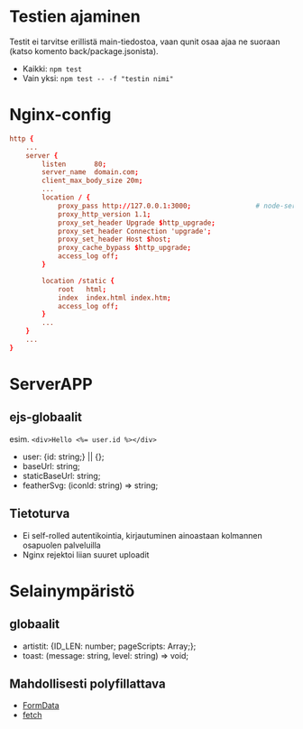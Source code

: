 # Testien ajaminen

Testit ei tarvitse erillistä main-tiedostoa, vaan qunit osaa ajaa ne suoraan
(katso komento back/package.jsonista).

- Kaikki: `npm test`
- Vain yksi: `npm test -- -f "testin nimi"`

# Nginx-config

```conf
http {
    ...
    server {
        listen       80;
        server_name  domain.com;
        client_max_body_size 20m;
        ...
        location / {
            proxy_pass http://127.0.0.1:3000;                # node-serverin url
            proxy_http_version 1.1;
            proxy_set_header Upgrade $http_upgrade;
            proxy_set_header Connection 'upgrade';
            proxy_set_header Host $host;
            proxy_cache_bypass $http_upgrade;
            access_log off;
        }

        location /static {
            root   html;
            index  index.html index.htm;
            access_log off;
        }
        ...
    }
    ...
}
```

# ServerAPP

## ejs-globaalit

esim. `<div>Hello <%= user.id %></div>`

- user: {id: string;} || {};
- baseUrl: string;
- staticBaseUrl: string;
- featherSvg: (iconId: string) => string;

## Tietoturva

- Ei self-rolled autentikointia, kirjautuminen ainoastaan kolmannen osapuolen palveluilla
- Nginx rejektoi liian suuret uploadit

# Selainympäristö

## globaalit

- artistit: {ID_LEN: number; pageScripts: Array<Function>;};
- toast: (message: string, level: string) => void;

## Mahdollisesti polyfillattava

- [FormData](https://developer.mozilla.org/en-US/docs/Web/API/FormData)
- [fetch](https://developer.mozilla.org/en-US/docs/Web/API/Fetch_API)